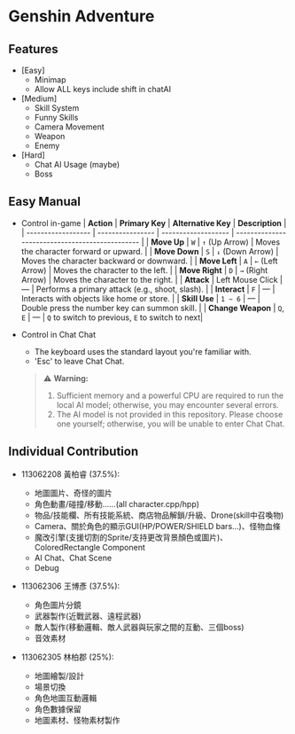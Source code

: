 # Genshin Adventure

## Features
- [Easy]
  - Minimap
  - Allow ALL keys include shift in chatAI
- [Medium]
  - Skill System
  - Funny Skills
  - Camera Movement
  - Weapon
  - Enemy
- [Hard] 
  - Chat AI Usage (maybe)
  - Boss


## Easy Manual
- Control in-game
  | **Action**         | **Primary Key**  | **Alternative Key** | **Description**                                 |
  | ------------------ | ---------------- | ------------------- | ----------------------------------------------- |
  | **Move Up**        | `W`              | `↑` (Up Arrow)      | Moves the character forward or upward.          |
  | **Move Down**      | `S`              | `↓` (Down Arrow)    | Moves the character backward or downward.       |
  | **Move Left**      | `A`              | `←` (Left Arrow)    | Moves the character to the left.                |
  | **Move Right**     | `D`              | `→` (Right Arrow)   | Moves the character to the right.               |
  | **Attack**         | Left Mouse Click | —                   | Performs a primary attack (e.g., shoot, slash). |
  | **Interact**       | `F`              | —                   | Interacts with objects like home or store.      |
  | **Skill Use**      | `1 ~ 6`          | —                   | Double press the number key can summon skill.   |
  | **Change Weapon**  | `Q`, `E`         | —                   | `Q` to switch to previous, `E` to switch to next|
- Control in Chat Chat
  - The keyboard uses the standard layout you're familiar with.
  - 'Esc' to leave Chat Chat.
  
  > ⚠️ **Warning:**
  > 1. Sufficient memory and a powerful CPU are required to run the local AI model; otherwise, you may encounter several errors.
  > 2. The AI model is not provided in this repository. Please choose one yourself; otherwise, you will be unable to enter Chat Chat.

## Individual Contribution 
- 113062208 黃柏睿 (37.5%): 
  - 地圖圖片、奇怪的圖片
  - 角色動畫/碰撞/移動......(all character.cpp/hpp)
  - 物品/技能欄、所有技能系統、商店物品解鎖/升級、Drone(skill中召喚物)
  - Camera、關於角色的顯示GUI(HP/POWER/SHIELD bars…)、怪物血條
  - 魔改引擎(支援切割的Sprite/支持更改背景顏色或圖片)、ColoredRectangle Component
  - AI Chat、Chat Scene
  - Debug


- 113062306 王博彥 (37.5%): 
  - 角色圖片分鏡
  - 武器製作(近戰武器、遠程武器)
  - 敵人製作(移動邏輯、敵人武器與玩家之間的互動、三個boss)
  - 音效素材

- 113062305 林柏郡 (25%):
  - 地圖繪製/設計
  - 場景切換
  - 角色地圖互動邏輯
  - 角色數據保留
  - 地圖素材、怪物素材製作

